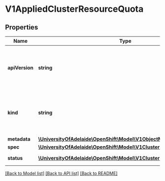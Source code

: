 # V1AppliedClusterResourceQuota

## Properties
Name | Type | Description | Notes
------------ | ------------- | ------------- | -------------
**apiVersion** | **string** | APIVersion defines the versioned schema of this representation of an object. Servers should convert recognized schemas to the latest internal value, and may reject unrecognized values. More info: http://releases.k8s.io/HEAD/docs/devel/api-conventions.md#resources | [optional] 
**kind** | **string** | Kind is a string value representing the REST resource this object represents. Servers may infer this from the endpoint the client submits requests to. Cannot be updated. In CamelCase. More info: http://releases.k8s.io/HEAD/docs/devel/api-conventions.md#types-kinds | [optional] 
**metadata** | [**\UniversityOfAdelaide\OpenShift\Model\V1ObjectMeta**](V1ObjectMeta.md) | Standard object&#39;s metadata. | 
**spec** | [**\UniversityOfAdelaide\OpenShift\Model\V1ClusterResourceQuotaSpec**](V1ClusterResourceQuotaSpec.md) | Spec defines the desired quota | 
**status** | [**\UniversityOfAdelaide\OpenShift\Model\V1ClusterResourceQuotaStatus**](V1ClusterResourceQuotaStatus.md) | Status defines the actual enforced quota and its current usage | [optional] 

[[Back to Model list]](../README.md#documentation-for-models) [[Back to API list]](../README.md#documentation-for-api-endpoints) [[Back to README]](../README.md)


